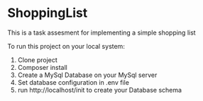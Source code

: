 # ShoppingList
This is a task assesment for implementing a simple shopping list

To run this project on your local system:
1) Clone project
2) Composer install
3) Create a MySql Database on your MySql server
4) Set database configuration in .env file
5) run http://localhost/init to create your Database schema
